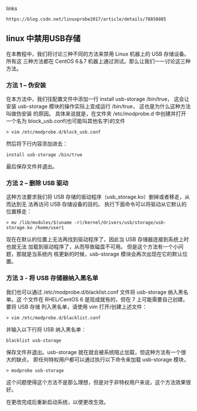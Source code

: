 links

    https://blog.csdn.net/linuxprobe2017/article/details/78858885

## linux 中禁用USB存储

在本教程中，我们将讨论三种不同的方法来禁用 Linux 机器上的 USB 存储设备。所有这
三种方法都在 CentOS 6＆7 机器上通过测试。那么让我们一一讨论这三种方法。

### 方法 1 – 伪安装

在本方法中，我们往配置文件中添加一行 install usb-storage /bin/true， 这会让安装
usb-storage 模块的操作实际上变成运行 /bin/true， 这也是为什么这种方法叫做伪安装
的原因。 具体来说就是，在文件夹 /etc/modprobe.d 中创建并打开一个名为
block_usb.conf(也可能叫其他名字)的文件

    > vim /etc/modprobe.d/block_usb.conf

然后将下行内容添加进去：

    install usb-storage /bin/true

最后保存文件并退出。


### 方法 2 – 删除 USB 驱动

这种方法要求我们将 USB 存储的驱动程序（usb_storage.ko）删掉或者移走，从而达到无
法再访问 USB 存储设备的目的。 执行下面命令可以将驱动从它默认的位置移走：

    > mv /lib/modules/$(uname -r)/kernel/drivers/usb/storage/usb-storage.ko /home/user1

现在在默认的位置上无法再找到驱动程序了，因此当 USB 存储器连接到系统上时也就无法
加载到驱动程序了，从而导致磁盘不可用。 但是这个方法有一个小问题，那就是当系统内
核更新的时候，usb-storage 模块会再次出现在它的默认位置。


### 方法 3 - 将 USB 存储器纳入黑名单

我们也可以通过 /etc/modprobe.d/blacklist.conf 文件将 usb-storage 纳入黑名单。这
个文件在 RHEL/CentOS 6 是现成就有的，但在 7 上可能需要自己创建。 要将 USB 存储
列入黑名单，请使用 vim 打开/创建上述文件：

    > vim /etc/modprobe.d/blacklist.conf

并输入以下行将 USB 纳入黑名单：

    blacklist usb-storage

保存文件并退出。usb-storage 就在就会被系统阻止加载，但这种方法有一个很大的缺点，
即任何特权用户都可以通过执行以下命令来加载 usb-storage 模块，

    > modprobe usb-storage

这个问题使得这个方法不是那么理想，但是对于非特权用户来说，这个方法效果很好。

在更改完成后重新启动系统，以使更改生效。
